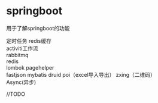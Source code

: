 # springboot

用于了解springboot的功能

定时任务
redis缓存  
activiti工作流  
rabbitmq  
redis  
lombok 
pagehelper  
fastjson 
mybatis 
druid
poi（excel导入导出） 
zxing（二维码）  
Async(异步)

//TODO
